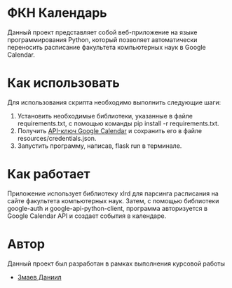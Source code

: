 # ФКН Календарь

Данный проект представляет собой веб-приложение на языке программирования Python, который позволяет автоматически переносить расписание факультета компьютерных наук в Google Calendar. 

# Как использовать

Для использования скрипта необходимо выполнить следующие шаги:

1. Установить необходимые библиотеки, указанные в файле requirements.txt, с помощью команды pip install -r requirements.txt.
2. Получить [API-ключ Google Calendar](https://developers.google.com/calendar/auth) и сохранить его в файле resources/credentials.json.
3. Запустить программу, написав, flask run в терминале.

# Как работает

Приложение использует библиотеку xlrd для парсинга расписания на сайте факультета компьютерных наук. Затем, с помощью библиотеки google-auth и google-api-python-client, программа авторизуется в Google Calendar API и создает события в календаре.

# Автор

Данный проект был разработан в рамках выполнения курсовой работы

- [Змаев Даниил](https://github.com/dany0k)
